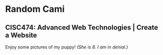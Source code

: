 # Random Cami
## CISC474: Advanced Web Technologies | Create a Website

Enjoy some pictures of my puppy! *(She is 8. I am in denial.)*
